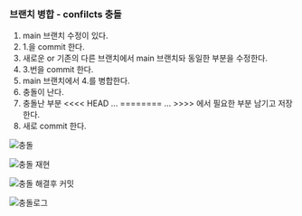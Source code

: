 ### 브랜치 병합 - confilcts 충돌

1. main 브랜치 수정이 있다.
2. 1.을 commit 한다.
3. 새로운 or 기존의 다른 브랜치에서 main 브랜치돠 동일한 부분을 수정한다.
4. 3.번을 commit 한다. 
5. main 브랜치에서 4.를 병합한다.
6. 충돌이 난다.
7. 충돌난 부분 
  <<<< HEAD ... ======== ... >>>> 
  에서 필요한 부분 남기고 저장한다.
8. 새로 commit 한다.

![충돌](https://user-images.githubusercontent.com/47783128/148645119-7a8c2b50-2282-4941-8ded-1bfe257deb33.PNG)

![충돌 재현](https://user-images.githubusercontent.com/47783128/148645110-3a5a3275-dae8-4c57-88f5-d26a173f6a2e.PNG)

![충돌 해결후 커밋](https://user-images.githubusercontent.com/47783128/148645103-713f1d1f-df2c-4bec-a531-18074a917c6a.PNG)

![충돌로그](https://user-images.githubusercontent.com/47783128/148645097-37cd7502-b6c6-41ea-8e41-528d25d9a035.PNG)
